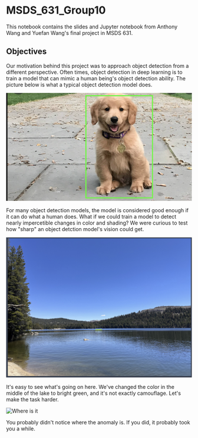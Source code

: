 # MSDS_631_Group10

This notebook contains the slides and Jupyter notebook from Anthony Wang and Yuefan Wang's final project in MSDS 631. 

## Objectives

Our motivation behind this project was to approach object detection from a different perspective. Often times, object detection in deep learning is to train a model that can mimic a human being's object detection ability. The picture below is what a typical object detection model does.

![That's a pretty big stick](images/dog_ML.png)

For many object detection models, the model is considered good enough if it can do what a human does. What if we could train a model to detect nearly impercetible changes in color and shading? We were curious to test how "sharp" an object detction model's vision could get.

![That's a wicked lake](images/distorted_lake.png)

It's easy to see what's going on here. We've changed the color in the middle of the lake to bright green, and it's not exactly camouflage. Let's make the task harder.

![Where is it](images/9.png)

You probably didn't notice where the anomaly is. If you did, it probably took you a while.

